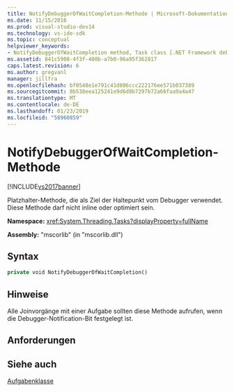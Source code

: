 ```yaml
---
title: NotifyDebuggerOfWaitCompletion-Methode | Microsoft-Dokumentation
ms.date: 11/15/2016
ms.prod: visual-studio-dev14
ms.technology: vs-ide-sdk
ms.topic: conceptual
helpviewer_keywords:
- NotifyDebuggerOfWaitCompletion method, Task class [.NET Framework debug engines]
ms.assetid: 841c5908-4f3f-400b-a7b0-96a95f362817
caps.latest.revision: 6
ms.author: gregvanl
manager: jillfra
ms.openlocfilehash: bf0548e1e791c41d806ccc222176ee571b037389
ms.sourcegitcommit: 8b538eea125241e9d6d8b7297b72a66faa9a4a47
ms.translationtype: MT
ms.contentlocale: de-DE
ms.lasthandoff: 01/23/2019
ms.locfileid: "58960859"
---
```

# <a name="notifydebuggerofwaitcompletion-method"></a>NotifyDebuggerOfWaitCompletion-Methode
[!INCLUDE[vs2017banner](../../includes/vs2017banner.md)]

Platzhalter-Methode, die als Ziel der Haltepunkt vom Debugger verwendet. Diese Methode darf nicht inline oder optimiert sein.  
  
 **Namespace:** <xref:System.Threading.Tasks?displayProperty=fullName>  
  
 **Assembly:** "mscorlib" (in "mscorlib.dll")  
  
## <a name="syntax"></a>Syntax  
  
```vb  
private void NotifyDebuggerOfWaitCompletion()  
```  
  
## <a name="remarks"></a>Hinweise  
 Alle Joinvorgänge mit einer Aufgabe sollten diese Methode aufrufen, wenn die Debugger-Notification-Bit festgelegt ist.  
  
## <a name="requirements"></a>Anforderungen  
  
## <a name="see-also"></a>Siehe auch  
 [Aufgabenklasse](../../extensibility/debugger/task-class-internal-members.md)
